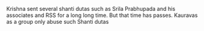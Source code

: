 

Krishna sent several shanti dutas such as Srila Prabhupada and his associates and RSS for a long long time. But that time has passes. Kauravas as a group only abuse such Shanti dutas